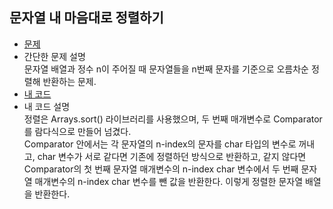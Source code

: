## 문자열 내 마음대로 정렬하기  
* [문제](https://programmers.co.kr/learn/courses/30/lessons/12915)  
* 간단한 문제 설명  
    문자열 배열과 정수 n이 주어질 때 문자열들을 n번째 문자를 기준으로 오름차순 정렬해 반환하는 문제.
* [내 코드](target_number.java)  
* 내 코드 설명  
    정렬은 Arrays.sort() 라이브러리를 사용했으며, 두 번째 매개변수로 Comparator를 람다식으로 만들어 넘겼다.  
    Comparator 안에서는 각 문자열의 n-index의 문자를 char 타입의 변수로 꺼내고, char 변수가 서로 같다면 기존에 정렬하던 방식으로 반환하고, 같지 않다면 Comparator의 첫 번째 문자열 매개변수의 n-index char 변수에서 두 번째 문자열 매개변수의 n-index char 변수를 뺀 값을 반환한다. 이렇게 정렬한 문자열 배열을 반환한다.  
